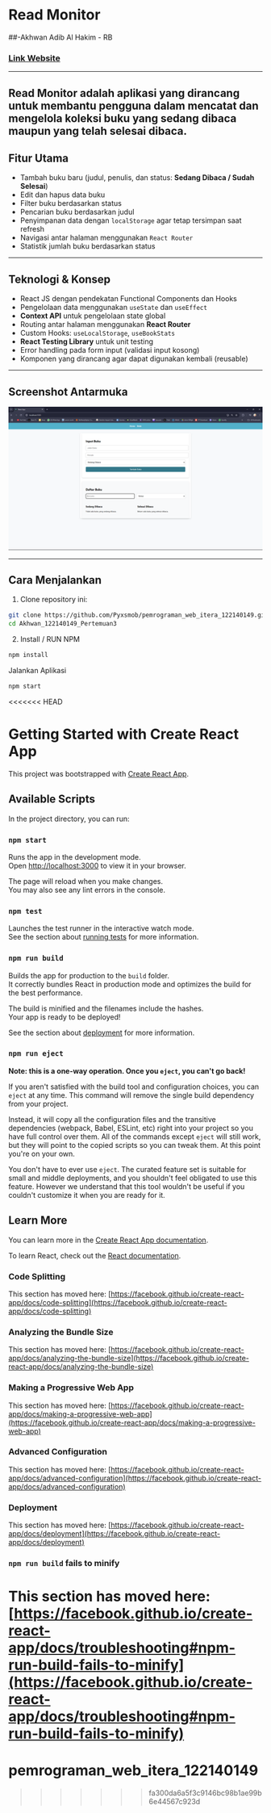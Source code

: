 # Read Monitor
##-Akhwan Adib Al Hakim - RB
### [Link Website](https://read-monitor.vercel.app/)
---
Read Monitor adalah aplikasi yang dirancang untuk membantu pengguna dalam mencatat dan mengelola koleksi buku yang sedang dibaca maupun yang telah selesai dibaca.
---

## Fitur Utama

- Tambah buku baru (judul, penulis, dan status: **Sedang Dibaca / Sudah Selesai**)
- Edit dan hapus data buku
- Filter buku berdasarkan status
- Pencarian buku berdasarkan judul
- Penyimpanan data dengan `localStorage` agar tetap tersimpan saat refresh
- Navigasi antar halaman menggunakan `React Router`
- Statistik jumlah buku berdasarkan status

---

## Teknologi & Konsep

- React JS dengan pendekatan Functional Components dan Hooks
- Pengelolaan data menggunakan `useState` dan `useEffect`
- **Context API** untuk pengelolaan state global
- Routing antar halaman menggunakan **React Router** 
- Custom Hooks: `useLocalStorage`, `useBookStats`
- **React Testing Library** untuk unit testing
- Error handling pada form input (validasi input kosong)
- Komponen yang dirancang agar dapat digunakan kembali (reusable)


---

## Screenshot Antarmuka

![screenshot](ss/Screenshot%20(116).png)

---

## Cara Menjalankan

1. Clone repository ini:

```bash
git clone https://github.com/Pyxsmob/pemrograman_web_itera_122140149.git
cd Akhwan_122140149_Pertemuan3
```
2. Install / RUN NPM

```bash
npm install
```

Jalankan Aplikasi
```bash
npm start
```

<<<<<<< HEAD
# Getting Started with Create React App

This project was bootstrapped with [Create React App](https://github.com/facebook/create-react-app).

## Available Scripts

In the project directory, you can run:

### `npm start`

Runs the app in the development mode.\
Open [http://localhost:3000](http://localhost:3000) to view it in your browser.

The page will reload when you make changes.\
You may also see any lint errors in the console.

### `npm test`

Launches the test runner in the interactive watch mode.\
See the section about [running tests](https://facebook.github.io/create-react-app/docs/running-tests) for more information.

### `npm run build`

Builds the app for production to the `build` folder.\
It correctly bundles React in production mode and optimizes the build for the best performance.

The build is minified and the filenames include the hashes.\
Your app is ready to be deployed!

See the section about [deployment](https://facebook.github.io/create-react-app/docs/deployment) for more information.

### `npm run eject`

**Note: this is a one-way operation. Once you `eject`, you can't go back!**

If you aren't satisfied with the build tool and configuration choices, you can `eject` at any time. This command will remove the single build dependency from your project.

Instead, it will copy all the configuration files and the transitive dependencies (webpack, Babel, ESLint, etc) right into your project so you have full control over them. All of the commands except `eject` will still work, but they will point to the copied scripts so you can tweak them. At this point you're on your own.

You don't have to ever use `eject`. The curated feature set is suitable for small and middle deployments, and you shouldn't feel obligated to use this feature. However we understand that this tool wouldn't be useful if you couldn't customize it when you are ready for it.

## Learn More

You can learn more in the [Create React App documentation](https://facebook.github.io/create-react-app/docs/getting-started).

To learn React, check out the [React documentation](https://reactjs.org/).

### Code Splitting

This section has moved here: [https://facebook.github.io/create-react-app/docs/code-splitting](https://facebook.github.io/create-react-app/docs/code-splitting)

### Analyzing the Bundle Size

This section has moved here: [https://facebook.github.io/create-react-app/docs/analyzing-the-bundle-size](https://facebook.github.io/create-react-app/docs/analyzing-the-bundle-size)

### Making a Progressive Web App

This section has moved here: [https://facebook.github.io/create-react-app/docs/making-a-progressive-web-app](https://facebook.github.io/create-react-app/docs/making-a-progressive-web-app)

### Advanced Configuration

This section has moved here: [https://facebook.github.io/create-react-app/docs/advanced-configuration](https://facebook.github.io/create-react-app/docs/advanced-configuration)

### Deployment

This section has moved here: [https://facebook.github.io/create-react-app/docs/deployment](https://facebook.github.io/create-react-app/docs/deployment)

### `npm run build` fails to minify

This section has moved here: [https://facebook.github.io/create-react-app/docs/troubleshooting#npm-run-build-fails-to-minify](https://facebook.github.io/create-react-app/docs/troubleshooting#npm-run-build-fails-to-minify)
=======
# pemrograman_web_itera_122140149
>>>>>>> fa300da6a5f3c9146bc98b1ae99b6e44567c923d
